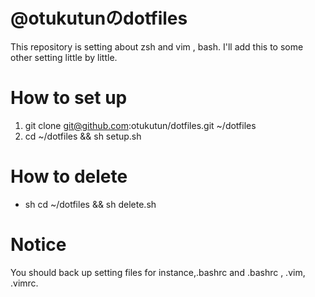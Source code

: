 # @otukutunのdotfiles

This repository is setting about zsh and vim , bash.
I'll add this to some other setting little by little.

# How to set up

1. git clone git@github.com:otukutun/dotfiles.git ~/dotfiles
2. cd ~/dotfiles && sh setup.sh

# How to delete

+ sh cd ~/dotfiles && sh delete.sh

# Notice

You should back up setting files for instance,.bashrc and .bashrc , .vim, .vimrc.
